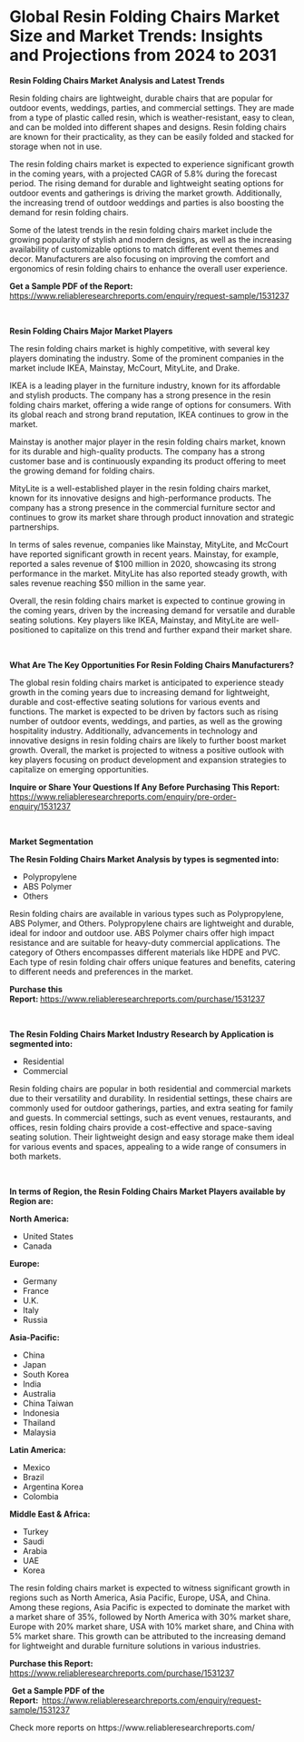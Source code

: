 <p><h1>Global Resin Folding Chairs Market Size and Market Trends: Insights and Projections from 2024 to 2031</h1></p><p><strong>Resin Folding Chairs Market Analysis and Latest Trends</strong></p>
<p><p>Resin folding chairs are lightweight, durable chairs that are popular for outdoor events, weddings, parties, and commercial settings. They are made from a type of plastic called resin, which is weather-resistant, easy to clean, and can be molded into different shapes and designs. Resin folding chairs are known for their practicality, as they can be easily folded and stacked for storage when not in use.</p><p>The resin folding chairs market is expected to experience significant growth in the coming years, with a projected CAGR of 5.8% during the forecast period. The rising demand for durable and lightweight seating options for outdoor events and gatherings is driving the market growth. Additionally, the increasing trend of outdoor weddings and parties is also boosting the demand for resin folding chairs.</p><p>Some of the latest trends in the resin folding chairs market include the growing popularity of stylish and modern designs, as well as the increasing availability of customizable options to match different event themes and decor. Manufacturers are also focusing on improving the comfort and ergonomics of resin folding chairs to enhance the overall user experience.</p></p>
<p><strong>Get a Sample PDF of the Report:&nbsp;</strong> <a href="https://www.reliableresearchreports.com/enquiry/request-sample/1531237">https://www.reliableresearchreports.com/enquiry/request-sample/1531237</a></p>
<p>&nbsp;</p>
<p><strong>Resin Folding Chairs Major Market Players</strong></p>
<p><p>The resin folding chairs market is highly competitive, with several key players dominating the industry. Some of the prominent companies in the market include IKEA, Mainstay, McCourt, MityLite, and Drake. </p><p>IKEA is a leading player in the furniture industry, known for its affordable and stylish products. The company has a strong presence in the resin folding chairs market, offering a wide range of options for consumers. With its global reach and strong brand reputation, IKEA continues to grow in the market.</p><p>Mainstay is another major player in the resin folding chairs market, known for its durable and high-quality products. The company has a strong customer base and is continuously expanding its product offering to meet the growing demand for folding chairs.</p><p>MityLite is a well-established player in the resin folding chairs market, known for its innovative designs and high-performance products. The company has a strong presence in the commercial furniture sector and continues to grow its market share through product innovation and strategic partnerships.</p><p>In terms of sales revenue, companies like Mainstay, MityLite, and McCourt have reported significant growth in recent years. Mainstay, for example, reported a sales revenue of $100 million in 2020, showcasing its strong performance in the market. MityLite has also reported steady growth, with sales revenue reaching $50 million in the same year. </p><p>Overall, the resin folding chairs market is expected to continue growing in the coming years, driven by the increasing demand for versatile and durable seating solutions. Key players like IKEA, Mainstay, and MityLite are well-positioned to capitalize on this trend and further expand their market share.</p></p>
<p>&nbsp;</p>
<p><strong>What Are The Key Opportunities For Resin Folding Chairs Manufacturers?</strong></p>
<p><p>The global resin folding chairs market is anticipated to experience steady growth in the coming years due to increasing demand for lightweight, durable and cost-effective seating solutions for various events and functions. The market is expected to be driven by factors such as rising number of outdoor events, weddings, and parties, as well as the growing hospitality industry. Additionally, advancements in technology and innovative designs in resin folding chairs are likely to further boost market growth. Overall, the market is projected to witness a positive outlook with key players focusing on product development and expansion strategies to capitalize on emerging opportunities.</p></p>
<p><strong>Inquire or Share Your Questions If Any Before Purchasing This Report:</strong> <a href="https://www.reliableresearchreports.com/enquiry/pre-order-enquiry/1531237">https://www.reliableresearchreports.com/enquiry/pre-order-enquiry/1531237</a></p>
<p>&nbsp;</p>
<p><strong>Market Segmentation</strong></p>
<p><strong>The Resin Folding Chairs Market Analysis by types is segmented into:</strong></p>
<p><ul><li>Polypropylene</li><li>ABS Polymer</li><li>Others</li></ul></p>
<p><p>Resin folding chairs are available in various types such as Polypropylene, ABS Polymer, and Others. Polypropylene chairs are lightweight and durable, ideal for indoor and outdoor use. ABS Polymer chairs offer high impact resistance and are suitable for heavy-duty commercial applications. The category of Others encompasses different materials like HDPE and PVC. Each type of resin folding chair offers unique features and benefits, catering to different needs and preferences in the market.</p></p>
<p><strong>Purchase this Report:&nbsp;</strong><a href="https://www.reliableresearchreports.com/purchase/1531237">https://www.reliableresearchreports.com/purchase/1531237</a></p>
<p>&nbsp;</p>
<p><strong>The Resin Folding Chairs Market Industry Research by Application is segmented into:</strong></p>
<p><ul><li>Residential</li><li>Commercial</li></ul></p>
<p><p>Resin folding chairs are popular in both residential and commercial markets due to their versatility and durability. In residential settings, these chairs are commonly used for outdoor gatherings, parties, and extra seating for family and guests. In commercial settings, such as event venues, restaurants, and offices, resin folding chairs provide a cost-effective and space-saving seating solution. Their lightweight design and easy storage make them ideal for various events and spaces, appealing to a wide range of consumers in both markets.</p></p>
<p>&nbsp;</p>
<p><strong>In terms of Region, the Resin Folding Chairs Market Players available by Region are:</strong></p>
<p>
    <p> <strong> North America: </strong>
        <ul>
            <li>United States</li>
            <li>Canada</li>
        </ul>
        </p> 
    <p> <strong> Europe: </strong>
        <ul>
            <li>Germany</li>
            <li>France</li>
            <li>U.K.</li>
            <li>Italy</li>
            <li>Russia</li>
        </ul>
        </p> 
    <p> <strong> Asia-Pacific: </strong>
        <ul>
            <li>China</li>
            <li>Japan</li>
            <li>South Korea</li>
            <li>India</li>
            <li>Australia</li>
            <li>China Taiwan</li>
            <li>Indonesia</li>
            <li>Thailand</li>
            <li>Malaysia</li>
        </ul>
        </p> 
    <p> <strong> Latin America: </strong>
        <ul>
            <li>Mexico</li>
            <li>Brazil</li>
            <li>Argentina Korea</li>
            <li>Colombia</li>
        </ul>
        </p> 
    <p> <strong> Middle East & Africa: </strong>
        <ul>
            <li>Turkey</li>
            <li>Saudi</li>
            <li>Arabia</li>
            <li>UAE</li>
            <li>Korea</li>
        </ul>
    </p>
    </p>
<p><p>The resin folding chairs market is expected to witness significant growth in regions such as North America, Asia Pacific, Europe, USA, and China. Among these regions, Asia Pacific is expected to dominate the market with a market share of 35%, followed by North America with 30% market share, Europe with 20% market share, USA with 10% market share, and China with 5% market share. This growth can be attributed to the increasing demand for lightweight and durable furniture solutions in various industries.</p></p>
<p><strong>Purchase this Report: </strong><a href="https://www.reliableresearchreports.com/purchase/1531237">https://www.reliableresearchreports.com/purchase/1531237</a></p>
<p>&nbsp;<strong>Get a Sample PDF of the Report:&nbsp;&nbsp;</strong><a href="https://www.reliableresearchreports.com/enquiry/request-sample/1531237">https://www.reliableresearchreports.com/enquiry/request-sample/1531237</a></p>
<p><strong></strong></p>
<p>Check more reports on https://www.reliableresearchreports.com/</p>